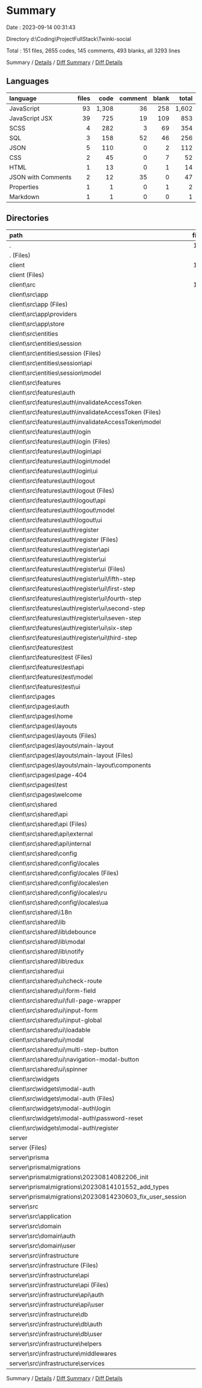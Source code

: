 # Summary

Date : 2023-09-14 00:31:43

Directory d:\\Coding\\ProjectFullStack\\Twinki-social

Total : 151 files,  2655 codes, 145 comments, 493 blanks, all 3293 lines

Summary / [Details](details.md) / [Diff Summary](diff.md) / [Diff Details](diff-details.md)

## Languages
| language | files | code | comment | blank | total |
| :--- | ---: | ---: | ---: | ---: | ---: |
| JavaScript | 93 | 1,308 | 36 | 258 | 1,602 |
| JavaScript JSX | 39 | 725 | 19 | 109 | 853 |
| SCSS | 4 | 282 | 3 | 69 | 354 |
| SQL | 3 | 158 | 52 | 46 | 256 |
| JSON | 5 | 110 | 0 | 2 | 112 |
| CSS | 2 | 45 | 0 | 7 | 52 |
| HTML | 1 | 13 | 0 | 1 | 14 |
| JSON with Comments | 2 | 12 | 35 | 0 | 47 |
| Properties | 1 | 1 | 0 | 1 | 2 |
| Markdown | 1 | 1 | 0 | 0 | 1 |

## Directories
| path | files | code | comment | blank | total |
| :--- | ---: | ---: | ---: | ---: | ---: |
| . | 151 | 2,655 | 145 | 493 | 3,293 |
| . (Files) | 1 | 1 | 0 | 0 | 1 |
| client | 113 | 1,554 | 48 | 300 | 1,902 |
| client (Files) | 6 | 99 | 24 | 7 | 130 |
| client\\src | 107 | 1,455 | 24 | 293 | 1,772 |
| client\\src\\app | 6 | 313 | 18 | 78 | 409 |
| client\\src\\app (Files) | 2 | 223 | 1 | 62 | 286 |
| client\\src\\app\\providers | 2 | 67 | 17 | 11 | 95 |
| client\\src\\app\\store | 2 | 23 | 0 | 5 | 28 |
| client\\src\\entities | 5 | 40 | 0 | 10 | 50 |
| client\\src\\entities\\session | 5 | 40 | 0 | 10 | 50 |
| client\\src\\entities\\session (Files) | 1 | 0 | 0 | 1 | 1 |
| client\\src\\entities\\session\\api | 2 | 13 | 0 | 5 | 18 |
| client\\src\\entities\\session\\model | 2 | 27 | 0 | 4 | 31 |
| client\\src\\features | 28 | 375 | 0 | 56 | 431 |
| client\\src\\features\\auth | 22 | 342 | 0 | 49 | 391 |
| client\\src\\features\\auth\\invalidateAccessToken | 2 | 14 | 0 | 5 | 19 |
| client\\src\\features\\auth\\invalidateAccessToken (Files) | 1 | 1 | 0 | 1 | 2 |
| client\\src\\features\\auth\\invalidateAccessToken\\model | 1 | 13 | 0 | 4 | 17 |
| client\\src\\features\\auth\\login | 4 | 81 | 0 | 10 | 91 |
| client\\src\\features\\auth\\login (Files) | 1 | 3 | 0 | 2 | 5 |
| client\\src\\features\\auth\\login\\api | 1 | 12 | 0 | 2 | 14 |
| client\\src\\features\\auth\\login\\model | 1 | 23 | 0 | 2 | 25 |
| client\\src\\features\\auth\\login\\ui | 1 | 43 | 0 | 4 | 47 |
| client\\src\\features\\auth\\logout | 5 | 50 | 0 | 9 | 59 |
| client\\src\\features\\auth\\logout (Files) | 1 | 1 | 0 | 1 | 2 |
| client\\src\\features\\auth\\logout\\api | 2 | 15 | 0 | 5 | 20 |
| client\\src\\features\\auth\\logout\\model | 1 | 20 | 0 | 1 | 21 |
| client\\src\\features\\auth\\logout\\ui | 1 | 14 | 0 | 2 | 16 |
| client\\src\\features\\auth\\register | 11 | 197 | 0 | 25 | 222 |
| client\\src\\features\\auth\\register (Files) | 1 | 1 | 0 | 1 | 2 |
| client\\src\\features\\auth\\register\\api | 2 | 28 | 0 | 4 | 32 |
| client\\src\\features\\auth\\register\\ui | 8 | 168 | 0 | 20 | 188 |
| client\\src\\features\\auth\\register\\ui (Files) | 1 | 7 | 0 | 1 | 8 |
| client\\src\\features\\auth\\register\\ui\\fifth-step | 1 | 39 | 0 | 5 | 44 |
| client\\src\\features\\auth\\register\\ui\\first-step | 1 | 32 | 0 | 3 | 35 |
| client\\src\\features\\auth\\register\\ui\\fourth-step | 1 | 29 | 0 | 2 | 31 |
| client\\src\\features\\auth\\register\\ui\\second-step | 1 | 13 | 0 | 2 | 15 |
| client\\src\\features\\auth\\register\\ui\\seven-step | 1 | 11 | 0 | 2 | 13 |
| client\\src\\features\\auth\\register\\ui\\six-step | 1 | 13 | 0 | 3 | 16 |
| client\\src\\features\\auth\\register\\ui\\third-step | 1 | 24 | 0 | 2 | 26 |
| client\\src\\features\\test | 6 | 33 | 0 | 7 | 40 |
| client\\src\\features\\test (Files) | 1 | 0 | 0 | 1 | 1 |
| client\\src\\features\\test\\api | 2 | 26 | 0 | 3 | 29 |
| client\\src\\features\\test\\model | 2 | 0 | 0 | 2 | 2 |
| client\\src\\features\\test\\ui | 1 | 7 | 0 | 1 | 8 |
| client\\src\\pages | 15 | 123 | 0 | 27 | 150 |
| client\\src\\pages\\auth | 2 | 16 | 0 | 6 | 22 |
| client\\src\\pages\\home | 2 | 15 | 0 | 4 | 19 |
| client\\src\\pages\\layouts | 5 | 36 | 0 | 6 | 42 |
| client\\src\\pages\\layouts (Files) | 1 | 1 | 0 | 1 | 2 |
| client\\src\\pages\\layouts\\main-layout | 4 | 35 | 0 | 5 | 40 |
| client\\src\\pages\\layouts\\main-layout (Files) | 1 | 14 | 0 | 2 | 16 |
| client\\src\\pages\\layouts\\main-layout\\components | 3 | 21 | 0 | 3 | 24 |
| client\\src\\pages\\page-404 | 2 | 9 | 0 | 2 | 11 |
| client\\src\\pages\\test | 2 | 20 | 0 | 4 | 24 |
| client\\src\\pages\\welcome | 2 | 27 | 0 | 5 | 32 |
| client\\src\\shared | 48 | 506 | 6 | 106 | 618 |
| client\\src\\shared\\api | 9 | 118 | 2 | 27 | 147 |
| client\\src\\shared\\api (Files) | 1 | 2 | 1 | 2 | 5 |
| client\\src\\shared\\api\\external | 5 | 38 | 0 | 10 | 48 |
| client\\src\\shared\\api\\internal | 3 | 78 | 1 | 15 | 94 |
| client\\src\\shared\\config | 4 | 13 | 0 | 2 | 15 |
| client\\src\\shared\\config\\locales | 4 | 13 | 0 | 2 | 15 |
| client\\src\\shared\\config\\locales (Files) | 1 | 4 | 0 | 2 | 6 |
| client\\src\\shared\\config\\locales\\en | 1 | 3 | 0 | 0 | 3 |
| client\\src\\shared\\config\\locales\\ru | 1 | 3 | 0 | 0 | 3 |
| client\\src\\shared\\config\\locales\\ua | 1 | 3 | 0 | 0 | 3 |
| client\\src\\shared\\i18n | 2 | 25 | 0 | 5 | 30 |
| client\\src\\shared\\lib | 8 | 101 | 1 | 20 | 122 |
| client\\src\\shared\\lib\\debounce | 2 | 14 | 0 | 4 | 18 |
| client\\src\\shared\\lib\\modal | 2 | 23 | 0 | 6 | 29 |
| client\\src\\shared\\lib\\notify | 2 | 60 | 1 | 7 | 68 |
| client\\src\\shared\\lib\\redux | 2 | 4 | 0 | 3 | 7 |
| client\\src\\shared\\ui | 25 | 249 | 3 | 52 | 304 |
| client\\src\\shared\\ui\\check-route | 2 | 8 | 0 | 3 | 11 |
| client\\src\\shared\\ui\\form-field | 2 | 35 | 0 | 7 | 42 |
| client\\src\\shared\\ui\\full-page-wrapper | 3 | 16 | 0 | 4 | 20 |
| client\\src\\shared\\ui\\input-form | 2 | 5 | 0 | 2 | 7 |
| client\\src\\shared\\ui\\input-global | 2 | 6 | 1 | 3 | 10 |
| client\\src\\shared\\ui\\loadable | 2 | 19 | 0 | 3 | 22 |
| client\\src\\shared\\ui\\modal | 3 | 34 | 0 | 6 | 40 |
| client\\src\\shared\\ui\\multi-step-button | 3 | 41 | 1 | 8 | 50 |
| client\\src\\shared\\ui\\navigation-modal-button | 3 | 38 | 1 | 7 | 46 |
| client\\src\\shared\\ui\\spinner | 3 | 47 | 0 | 9 | 56 |
| client\\src\\widgets | 5 | 98 | 0 | 16 | 114 |
| client\\src\\widgets\\modal-auth | 5 | 98 | 0 | 16 | 114 |
| client\\src\\widgets\\modal-auth (Files) | 2 | 15 | 0 | 4 | 19 |
| client\\src\\widgets\\modal-auth\\login | 1 | 29 | 0 | 2 | 31 |
| client\\src\\widgets\\modal-auth\\password-reset | 1 | 7 | 0 | 1 | 8 |
| client\\src\\widgets\\modal-auth\\register | 1 | 47 | 0 | 9 | 56 |
| server | 37 | 1,100 | 97 | 193 | 1,390 |
| server (Files) | 4 | 101 | 12 | 4 | 117 |
| server\\prisma | 3 | 158 | 52 | 46 | 256 |
| server\\prisma\\migrations | 3 | 158 | 52 | 46 | 256 |
| server\\prisma\\migrations\\20230814082206_init | 1 | 136 | 23 | 36 | 195 |
| server\\prisma\\migrations\\20230814101552_add_types | 1 | 20 | 27 | 8 | 55 |
| server\\prisma\\migrations\\20230814230603_fix_user_session | 1 | 2 | 2 | 2 | 6 |
| server\\src | 30 | 841 | 33 | 143 | 1,017 |
| server\\src\\application | 2 | 76 | 1 | 14 | 91 |
| server\\src\\domain | 4 | 106 | 24 | 30 | 160 |
| server\\src\\domain\\auth | 2 | 43 | 14 | 17 | 74 |
| server\\src\\domain\\user | 2 | 63 | 10 | 13 | 86 |
| server\\src\\infrastructure | 24 | 659 | 8 | 99 | 766 |
| server\\src\\infrastructure (Files) | 1 | 19 | 0 | 7 | 26 |
| server\\src\\infrastructure\\api | 8 | 219 | 3 | 35 | 257 |
| server\\src\\infrastructure\\api (Files) | 2 | 40 | 0 | 12 | 52 |
| server\\src\\infrastructure\\api\\auth | 3 | 132 | 1 | 17 | 150 |
| server\\src\\infrastructure\\api\\user | 3 | 47 | 2 | 6 | 55 |
| server\\src\\infrastructure\\db | 4 | 250 | 0 | 23 | 273 |
| server\\src\\infrastructure\\db\\auth | 2 | 154 | 0 | 13 | 167 |
| server\\src\\infrastructure\\db\\user | 2 | 96 | 0 | 10 | 106 |
| server\\src\\infrastructure\\helpers | 4 | 44 | 5 | 10 | 59 |
| server\\src\\infrastructure\\middlewares | 5 | 56 | 0 | 14 | 70 |
| server\\src\\infrastructure\\services | 2 | 71 | 0 | 10 | 81 |

Summary / [Details](details.md) / [Diff Summary](diff.md) / [Diff Details](diff-details.md)
